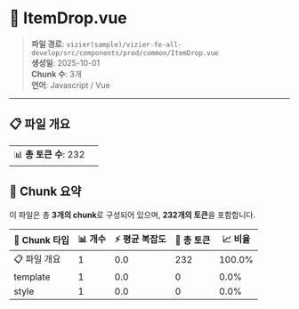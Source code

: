 # 📄 ItemDrop.vue

> **파일 경로**: `vizier(sample)/vizier-fe-all-develop/src/components/prod/common/ItemDrop.vue`  
> **생성일**: 2025-10-01  
> **Chunk 수**: 3개  
> **언어**: Javascript / Vue
---





## 📋 파일 개요

| | |
|--|--|
| 📊 **총 토큰 수**: 232 |  |






## 🧩 Chunk 요약

이 파일은 총 **3개의 chunk**로 구성되어 있으며, **232개의 토큰**을 포함합니다.

| 🧩 Chunk 타입 | 📊 개수 | ⚡ 평균 복잡도 | 📝 총 토큰 | 📈 비율 |
|---------------|--------|-------------|----------|--------|
| 📋 파일 개요 | 1 | 0.0 | 232 | 100.0% |
| template | 1 | 0.0 | 0 | 0.0% |
| style | 1 | 0.0 | 0 | 0.0% |

